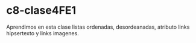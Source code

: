 # c8-clase4FE1
Aprendimos en esta clase listas ordenadas, desordeanadas, atributo links hipsertexto y links imagenes.

